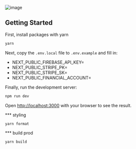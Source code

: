 ![image](https://github.com/brittneytech818/ECommerce-UI/assets/109102047/bf11f9ba-e210-4a11-bd0c-1a3d836cc0b9)

## Getting Started

First, install packages with
yarn

```bash
yarn
```

Next, copy the `.env.local` file to `.env.example` and fill in:

- NEXT_PUBLIC_FIREBASE_API_KEY=
- NEXT_PUBLIC_STRIPE_PK=
- NEXT_PUBLIC_STRIPE_SK=
- NEXT_PUBLIC_FINANCIAL_ACCOUNT=

Finally, run the development server:

```bash
npm run dev
```

Open [http://localhost:3000](http://localhost:3000) with your browser to see the result.

*** styling
```
yarn format
```

*** build prod
```
yarn build
```
